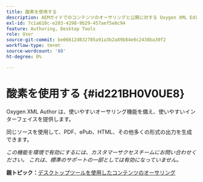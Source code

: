 ```yaml
---
title: 酸素を使用する
description: AEMガイドでのコンテンツのオーサリングと公開に対する Oxygen XML Editor のサポートについて説明します。
exl-id: 7c1a610c-e203-4298-9b29-457aef5e8c94
feature: Authoring, Desktop Tools
role: User
source-git-commit: be06612d832785a91a3b2a89b84e0c2438ba30f2
workflow-type: tm+mt
source-wordcount: '80'
ht-degree: 0%

---
```


# 酸素を使用する {#id221BH0V0UE8}

Oxygen XML Author は、使いやすいオーサリング機能を備え、使いやすいインターフェイスを提供します。

同じソースを使用して、PDF、ePub、HTML、その他多くの形式の出力を生成できます。

*この機能を環境で有効にするには、カスタマーサクセスチームにお問い合わせください。 これは、標準のサポートの一部としては有効になっていません。*

**親トピック：**[&#x200B;デスクトップツールを使用したコンテンツのオーサリング](author-desktop-tools.md)
